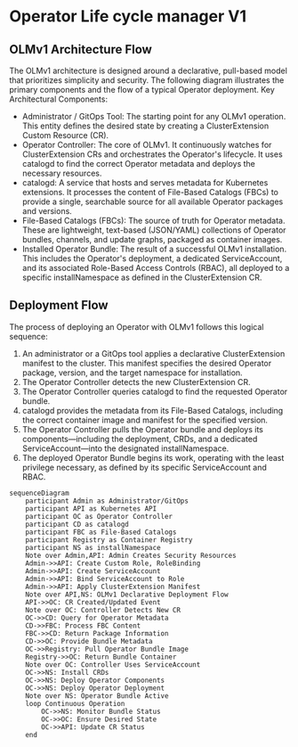 # Operator Life cycle manager V1

## OLMv1 Architecture Flow

The OLMv1 architecture is designed around a declarative, pull-based model that prioritizes simplicity and security. The following diagram illustrates the primary components and the flow of a typical Operator deployment.
Key Architectural Components:

* Administrator / GitOps Tool: The starting point for any OLMv1 operation. This entity defines the desired state by creating a ClusterExtension Custom Resource (CR).
* Operator Controller: The core of OLMv1. It continuously watches for ClusterExtension CRs and orchestrates the Operator's lifecycle. It uses catalogd to find the correct Operator metadata and deploys the necessary resources.
* catalogd: A service that hosts and serves metadata for Kubernetes extensions. It processes the content of File-Based Catalogs (FBCs) to provide a single, searchable source for all available Operator packages and versions.
* File-Based Catalogs (FBCs): The source of truth for Operator metadata. These are lightweight, text-based (JSON/YAML) collections of Operator bundles, channels, and update graphs, packaged as container images.
* Installed Operator Bundle: The result of a successful OLMv1 installation. This includes the Operator's deployment, a dedicated ServiceAccount, and its associated Role-Based Access Controls (RBAC), all deployed to a specific installNamespace as defined in the ClusterExtension CR.

## Deployment Flow

The process of deploying an Operator with OLMv1 follows this logical sequence:

1. An administrator or a GitOps tool applies a declarative ClusterExtension manifest to the cluster. This manifest specifies the desired Operator package, version, and the target namespace for installation.
2. The Operator Controller detects the new ClusterExtension CR.
3. The Operator Controller queries catalogd to find the requested Operator bundle.
4. catalogd provides the metadata from its File-Based Catalogs, including the correct container image and manifest for the specified version.
5. The Operator Controller pulls the Operator bundle and deploys its components—including the deployment, CRDs, and a dedicated ServiceAccount—into the designated installNamespace.
6. The deployed Operator Bundle begins its work, operating with the least privilege necessary, as defined by its specific ServiceAccount and RBAC.

```mermaid
sequenceDiagram
    participant Admin as Administrator/GitOps
    participant API as Kubernetes API
    participant OC as Operator Controller
    participant CD as catalogd
    participant FBC as File-Based Catalogs
    participant Registry as Container Registry
    participant NS as installNamespace
    Note over Admin,API: Admin Creates Security Resources
    Admin->>API: Create Custom Role, RoleBinding
    Admin->>API: Create ServiceAccount
    Admin->>API: Bind ServiceAccount to Role
    Admin->>API: Apply ClusterExtension Manifest
    Note over API,NS: OLMv1 Declarative Deployment Flow
    API->>OC: CR Created/Updated Event
    Note over OC: Controller Detects New CR
    OC->>CD: Query for Operator Metadata
    CD->>FBC: Process FBC Content
    FBC->>CD: Return Package Information
    CD->>OC: Provide Bundle Metadata
    OC->>Registry: Pull Operator Bundle Image
    Registry->>OC: Return Bundle Container
    Note over OC: Controller Uses ServiceAccount
    OC->>NS: Install CRDs
    OC->>NS: Deploy Operator Components
    OC->>NS: Deploy Operator Deployment
    Note over NS: Operator Bundle Active
    loop Continuous Operation
        OC->>NS: Monitor Bundle Status
        OC->>OC: Ensure Desired State
        OC->>API: Update CR Status
    end
```
